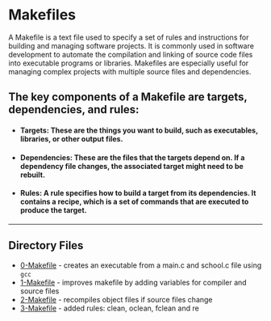 # Makefiles

A Makefile is a text file used to specify a set of rules and instructions for building and managing software projects. It is commonly used in software development to automate the compilation and linking of source code files into executable programs or libraries. Makefiles are especially useful for managing complex projects with multiple source files and dependencies.

## The key components of a Makefile are targets, dependencies, and rules:

* #### Targets: These are the things you want to build, such as executables, libraries, or other output files.

* #### Dependencies: These are the files that the targets depend on. If a dependency file changes, the associated target might need to be rebuilt.

* #### Rules: A rule specifies how to build a target from its dependencies. It contains a recipe, which is a set of commands that are executed to produce the target.

<hr>

## Directory Files

* [0-Makefile](0-Makefile) - creates an executable from a main.c and school.c file using `gcc`
* [1-Makefile](1-Makefile) - improves makefile by adding variables for compiler and source files
* [2-Makefile](2-Makefile) - recompiles object files if source files change
* [3-Makefile](3-Makefile) - added rules: clean, oclean, fclean and re
